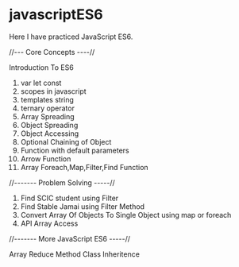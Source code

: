 # javascriptES6
Here I have practiced JavaScript ES6.

//--- Core Concepts ----//

Introduction To ES6
1. var let const 
2. scopes in javascript 
3. templates string 
4. ternary operator 
5. Array Spreading 
6. Object Spreading
7. Object Accessing
8. Optional Chaining of Object 
9. Function with default parameters
10. Arrow Function
11. Array Foreach,Map,Filter,Find Function



//------- Problem Solving -----//

1. Find SCIC student using Filter
2. Find Stable Jamai using Filter Method
3. Convert Array Of Objects To Single Object using map or foreach
4. API Array Access


//------- More JavaScript ES6 -----//

  Array Reduce Method
  Class 
  Inheritence
